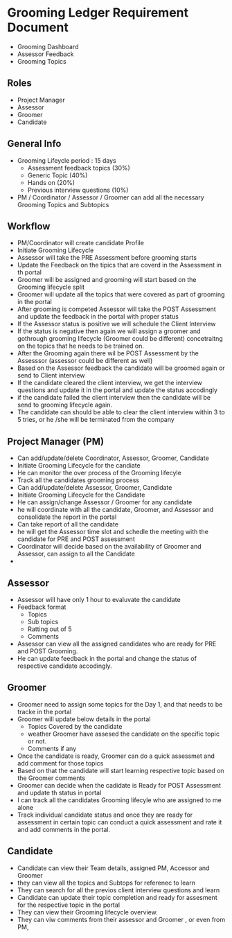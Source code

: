 # Grooming Ledger Requirement Document

- Grooming Dashboard
- Assessor Feedback
- Grooming Topics

## Roles

- Project Manager
- Assessor
- Groomer
- Candidate

## General Info

- Grooming Lifeycle period : 15 days
  - Assessment feedback topics (30%)
  - Generic Topic (40%)
  - Hands on (20%)
  - Previous interview questions (10%)
- PM / Coordinator / Assessor / Groomer can add all the necessary Grooming Topics and Subtopics

## Workflow

- PM/Coordinator will create candidate Profile
- Initiate Grooming Lifecycle
- Assessor will take the PRE Assessment before grooming starts
- Update the Feedback on the tipics that are coverd in the Assessment in th portal
- Groomer will be assigned and grooming will start based on the Grooming lifecycle split
- Groomer will update all the topics that were covered as part of grooming in the portal
- After grooming is competed Assessor will take the POST Assessment and update the feedback in the portal with proper status
- If the Assessor status is positive we will schedule the Client Interview
- If the status is negative then again we will assign a groomer and gothrough grooming lifecycle (Groomer could be different) concetraitng on the topics that he needs to be trained on.
- After the Grooming again there wil be POST Assessment by the Assesssor (assessor could be different as well)
- Based on the Assessor feedback the candidate will be groomed again or send to Client interview
- If the candidate cleared the client interview, we get the interview questions and update it in the portal and update the status accodingly
- if the candidate failed the client interview then the candidate will be send to grooming lifecycle again.
- The candidate can should be able to clear the client interview within 3 to 5 tries, or he /she will be terminated from the company

## Project Manager (PM)

- Can add/update/delete Coordinator, Assessor, Groomer, Candidate
- Initiate Grooming Lifecycle for the candiate
- He can monitor the over process of the Grooming lifecyle
- Track all the candidates grooming process
- Can add/update/delete Assessor, Groomer, Candidate
- Initiate Grooming Lifecycle for the Candidate
- He can assign/change Assessor / Groomer for any candidate
- he will coordinate with all the candidate, Groomer, and Assessor and consolidate the report in the portal
- Can take report of all the candidate
- he will get the Assessor time slot and schedle the meeting with the candidate for PRE and POST assessment
- Coordinator will decide based on the availability of Groomer and Assessor, can assign to all the Candidate
-

## Assessor

- Assessor will have only 1 hour to evaluvate the candidate
- Feedback format
  - Topics
  - Sub topics
  - Ratting out of 5
  - Comments
- Assessor can view all the assigned candidates who are ready for PRE and POST Grooming.
- He can update feedback in the portal and change the status of respective candidate accodingly.

## Groomer

- Groomer need to assign some topics for the Day 1, and that needs to be tracke in the portal
- Groomer will update below details in the portal
  - Topics Covered by the candidate
  - weather Groomer have assesed the candidate on the specific topic or not.
  - Comments if any
- Once the candidate is ready, Groomer can do a quick assessmet and add comment for those topics
- Based on that the candidate will start learning respective topic based on the Groomer comments
- Groomer can decide when the cadidate is Ready for POST Assessment and update th status in portal
- I can track all the candidates Grooming lifecyle who are assigned to me alone
- Track individual candidate status and once they are ready for assessment in certain topic can conduct a quick assessment and rate it and add comments in the portal.

## Candidate

- Candidate can view their Team details, assigned PM, Accessor and Groomer
- they can view all the topics and Subtops for referenec to learn
- They can search for all the previos client interview questions and learn
- Candidate can update their topic completion and ready for assesment for the respective topic in the portal
- They can view their Grooming lifecycle overview.
- They can viw comments from their assessor and Groomer , or even from PM,
